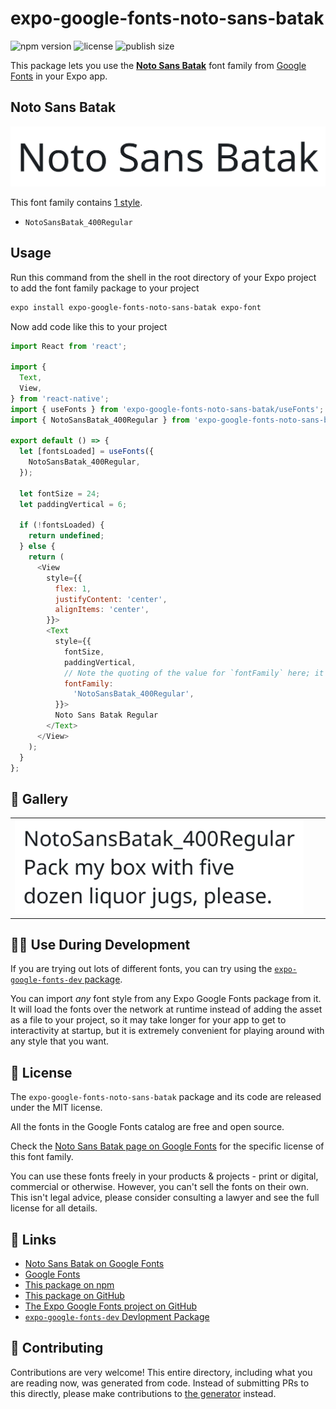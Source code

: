 # expo-google-fonts-noto-sans-batak

![npm version](https://flat.badgen.net/npm/v/expo-google-fonts-noto-sans-batak)
![license](https://flat.badgen.net/github/license/expo/google-fonts)
![publish size](https://flat.badgen.net/packagephobia/install/expo-google-fonts-noto-sans-batak)

This package lets you use the [**Noto Sans Batak**](https://fonts.google.com/specimen/Noto+Sans+Batak) font family from [Google Fonts](https://fonts.google.com/) in your Expo app.

## Noto Sans Batak

![Noto Sans Batak](./font-family.png)

This font family contains [1 style](#-gallery).

- `NotoSansBatak_400Regular`

## Usage

Run this command from the shell in the root directory of your Expo project to add the font family package to your project
```sh
expo install expo-google-fonts-noto-sans-batak expo-font
```

Now add code like this to your project
```js
import React from 'react';

import {
  Text,
  View,
} from 'react-native';
import { useFonts } from 'expo-google-fonts-noto-sans-batak/useFonts';
import { NotoSansBatak_400Regular } from 'expo-google-fonts-noto-sans-batak/400Regular';

export default () => {
  let [fontsLoaded] = useFonts({
    NotoSansBatak_400Regular,
  });

  let fontSize = 24;
  let paddingVertical = 6;

  if (!fontsLoaded) {
    return undefined;
  } else {
    return (
      <View
        style={{
          flex: 1,
          justifyContent: 'center',
          alignItems: 'center',
        }}>
        <Text
          style={{
            fontSize,
            paddingVertical,
            // Note the quoting of the value for `fontFamily` here; it expects a string!
            fontFamily:
              'NotoSansBatak_400Regular',
          }}>
          Noto Sans Batak Regular
        </Text>
      </View>
    );
  }
};

```

## 🔡 Gallery


||||
|-|-|-|
|![NotoSansBatak_400Regular](.//400Regular/NotoSansBatak_400Regular.ttf.png)||||


## 👩‍💻 Use During Development

If you are trying out lots of different fonts, you can try using the [`expo-google-fonts-dev` package](https://github.com/freeboub/google-fonts/tree/master/font-packages/dev#readme).

You can import *any* font style from any Expo Google Fonts package from it. It will load the fonts
over the network at runtime instead of adding the asset as a file to your project, so it may take longer
for your app to get to interactivity at startup, but it is extremely convenient
for playing around with any style that you want.

## 📖 License

The `expo-google-fonts-noto-sans-batak` package and its code are released under the MIT license.

All the fonts in the Google Fonts catalog are free and open source.

Check the [Noto Sans Batak page on Google Fonts](https://fonts.google.com/specimen/Noto+Sans+Batak) for the specific license of this font family.

You can use these fonts freely in your products & projects - print or digital, commercial or otherwise. However, you can't sell the fonts on their own. This isn't legal advice, please consider consulting a lawyer and see the full license for all details.

## 🔗 Links

- [Noto Sans Batak on Google Fonts](https://fonts.google.com/specimen/Noto+Sans+Batak)
- [Google Fonts](https://fonts.google.com/)
- [This package on npm](https://www.npmjs.com/package/expo-google-fonts-noto-sans-batak)
- [This package on GitHub](https://github.com/freeboub/google-fonts/tree/master/font-packages/noto-sans-batak)
- [The Expo Google Fonts project on GitHub](https://github.com/freeboub/google-fonts)
- [`expo-google-fonts-dev` Devlopment Package](https://github.com/freeboub/google-fonts/tree/master/font-packages/dev)

## 🤝 Contributing

Contributions are very welcome! This entire directory, including what you are reading now, was generated from code. Instead of submitting PRs to this directly, please make contributions to [the generator](https://github.com/freeboub/google-fonts/tree/master/packages/generator) instead.
